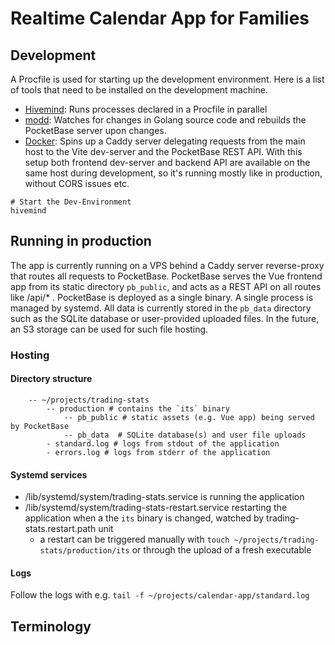 # Realtime Calendar App for Families

## Development

A Procfile is used for starting up the development environment. Here is a list of tools that need to be installed on the development machine.

- [Hivemind](https://evilmartians.com/opensource/hivemind): Runs processes declared in a Procfile in parallel
- [modd](https://github.com/cortesi/modd): Watches for changes in Golang source code and rebuilds the PocketBase server upon changes.
- [Docker](https://docker.com): Spins up a Caddy server delegating requests from the main host to the Vite dev-server and the PocketBase REST API. With this setup both frontend dev-server and backend API are available on the same host during development, so it's running mostly like in production, without CORS issues etc.

```shell
# Start the Dev-Environment
hivemind
```

## Running in production

The app is currently running on a VPS behind a Caddy server reverse-proxy that routes all requests to PocketBase. PocketBase serves the Vue frontend app from its static directory `pb_public`, and acts as a REST API on all routes like /api/* . PocketBase is deployed as a single binary. A single process is managed by systemd. All data is currently stored in the `pb_data` directory such as the SQLite database or user-provided uploaded files. In the future, an S3 storage can be used for such file hosting.

### Hosting

#### Directory structure

```
    -- ~/projects/trading-stats
        -- production # contains the `its` binary
            -- pb_public # static assets (e.g. Vue app) being served by PocketBase
            -- pb_data  # SQLite database(s) and user file uploads
        - standard.log # logs from stdout of the application
        - errors.log # logs from stderr of the application
```

#### Systemd services

- /lib/systemd/system/trading-stats.service is running the application
- /lib/systemd/system/trading-stats-restart.service restarting the application when a the `its` binary is changed, watched by trading-stats.restart.path unit
    - a restart can be triggered manually with `touch ~/projects/trading-stats/production/its` or through the upload of a fresh executable

#### Logs

Follow the logs with e.g. `tail -f ~/projects/calendar-app/standard.log`

## Terminology
